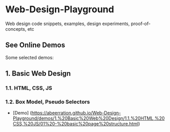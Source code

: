 # Web-Design-Playground

Web design code snippets, examples, design experiments, proof-of-concepts, etc

## See Online Demos

Some selected demos:

## 1. Basic Web Design

### 1.1. HTML, CSS, JS

### 1.2. Box Model, Pseudo Selectors

- [Demo] (https://abeerration.github.io/Web-Design-Playground/demos/1.%20Basic%20Web%20Design/1.1.%20HTML,%20CSS,%20JS/01%20-%20basic%20page%20structure.html)

